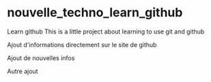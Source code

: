# nouvelle_techno_learn_github
Learn github
This is a little project about learning to use git and github

Ajout d'informations directement sur le site de github

Ajout de nouvelles infos

Autre ajout
